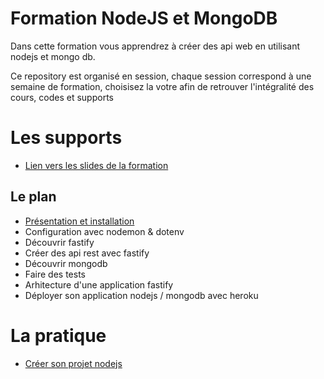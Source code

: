 # Formation NodeJS et MongoDB

Dans cette formation vous apprendrez à créer des api web en utilisant nodejs et mongo db.

Ce repository est organisé en session, chaque session correspond à une semaine de formation, choisisez
la votre afin de retrouver l'intégralité des cours, codes et supports

# Les supports

- [Lien vers les slides de la formation](https://slides.com/davidjegat-1/nodejs-mongodb/fullscreen)

## Le plan

- [Présentation et installation](./assets/cours/presentation.md)
- Configuration avec nodemon & dotenv
- Découvrir fastify
- Créer des api rest avec fastify
- Découvrir mongodb
- Faire des tests
- Arhitecture d'une application fastify
- Déployer son application nodejs / mongodb avec heroku

# La pratique

- [Créer son projet nodejs](./assets/exos/installation.md)
